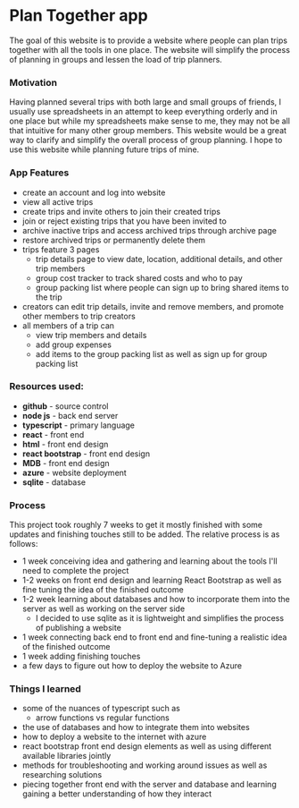# Plan Together app
The goal of this website is to provide a website where people can plan trips together with all the tools in one place. The website will simplify the process of planning in groups and lessen the load of trip planners. 

### Motivation 
Having planned several trips with both large and small groups of friends, I usually use spreadsheets in an attempt to keep everything orderly and in one place but while my spreadsheets make sense to me, they may not be all that intuitive for many other group members. This website would be a great way to clarify and simplify the overall process of group planning. I hope to use this website while planning future trips of mine. 

### App Features
- create an account and log into website
- view all active trips
- create trips and invite others to join their created trips
- join or reject existing trips that you have been invited to
- archive inactive trips and access archived trips through archive page
- restore archived trips or permanently delete them
- trips feature 3 pages
   - trip details page to view date, location, additional details, and other trip members
   - group cost tracker to track shared costs and who to pay
   - group packing list where people can sign up to bring shared items to the trip
- creators can edit trip details, invite and remove members, and promote other members to trip creators
- all members of a trip can
  - view trip members and details
  - add group expenses
  - add items to the group packing list as well as sign up for group packing list


### Resources used: 
- **github** - source control
- **node js** - back end server
- **typescript** - primary language
- **react** - front end
- **html** - front end design
- **react bootstrap** - front end design
- **MDB** - front end design
- **azure** - website deployment
- **sqlite** - database

### Process
This project took roughly 7 weeks to get it mostly finished with some updates and finishing touches still to be added.
The relative process is as follows: 
- 1 week conceiving idea and gathering and learning about the tools I'll need to complete the project
- 1-2 weeks on front end design and learning React Bootstrap as well as fine tuning the idea of the finished outcome
- 1-2 week learning about databases and how to incorporate them into the server as well as working on the server side
  - I decided to use sqlite as it is lightweight and simplifies the process of publishing a website
- 1 week connecting back end to front end and fine-tuning a realistic idea of the finished outcome
- 1 week adding finishing touches
- a few days to figure out how to deploy the website to Azure


### Things I learned
- some of the nuances of typescript such as 
  - arrow functions vs regular functions
- the use of databases and how to integrate them into websites
- how to deploy a website to the internet with azure
- react bootstrap front end design elements as well as using different available libraries jointly
- methods for troubleshooting and working around issues as well as researching solutions
- piecing together front end with the server and database and learning gaining a better understanding of how they interact
